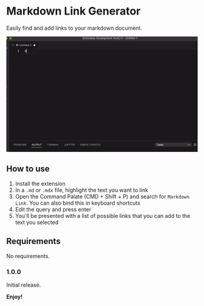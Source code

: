 # Markdown Link Generator

Easily find and add links to your markdown document.

![Quick Demo](/quickdemo.gif)

## How to use

1. Install the extension
2. In a `.md` or `.mdx` file, highlight the text you want to link
3. Open the Command Palate (CMD + Shift + P) and search for `Markdown Link`. You can also bind this in keyboard shortcuts
4. Edit the query and press enter
5. You'll be presented with a list of possible links that you can add to the text you selected

## Requirements

No requirements.

### 1.0.0

Initial release.

**Enjoy!**
